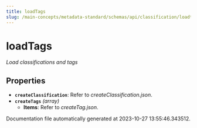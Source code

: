 ```yaml
---
title: loadTags
slug: /main-concepts/metadata-standard/schemas/api/classification/loadtags
---
```


# loadTags

*Load classifications and tags*

## Properties

- **`createClassification`**: Refer to *createClassification.json*.
- **`createTags`** *(array)*
  - **Items**: Refer to *createTag.json*.


Documentation file automatically generated at 2023-10-27 13:55:46.343512.
